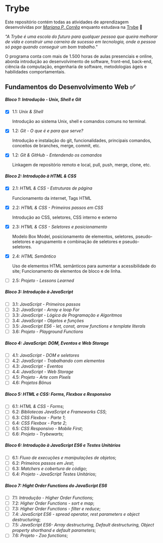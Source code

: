 # Trybe

Este repositório contém todas as atividades de aprendizagem desenvolvidas por _[Mariana P. Corrêa](https://www.linkedin.com/in/marianapcorrea/)_ enquanto estudava na [Trybe](https://www.betrybe.com/) 🚀

_"A Trybe é uma escola do futuro para qualquer pessoa que queira melhorar de vida e construir uma carreira de sucesso em tecnologia, onde a pessoa só paga quando conseguir um bom trabalho."_

O programa conta com mais de 1.500 horas de aulas presenciais e online, aborda introdução ao desenvolvimento de software, front-end, back-end, ciência da computação, engenharia de software, metodologias ágeis e habilidades comportamentais.

## Fundamentos do Desenvolvimento Web ✅

##### Bloco 1: Introdução - Unix, Shell e Git

- [x] 1.1: _Unix & Shell_

    Introdução ao sistema Unix, shell e comandos comuns no terminal.
- [x] 1.2: _Git - O que é e para que serve?_

    Introdução e instalação do git, funcionalidades, principais comandos, conceitos de branches, merge, commit, etc.
- [x] 1.2: _Git & GitHub - Entendendo os comandos_

  Linkagem de repositório remoto e local, pull, push, merge, clone, etc.


##### Bloco 2: Introdução à HTML & CSS

- [x] 2.1: _HTML & CSS - Estruturas de página_
  
  Funcionamento da internet, Tags HTML
- [x] 2.2: _HTML & CSS - Primeiros passos em CSS_

    Introdução ao CSS, seletores, CSS interno e externo
- [x] 2.3: _HTML & CSS - Seletores e posicionamento_
  
    Modelo Box Model, posicionamento de elementos, seletores, pseudo-seletores e agrupamento e combinação de seletores e pseudo-seletores.
- [x] 2.4: _HTML Semântico_

    Uso de elementos HTML semânticos para aumentar a acessibilidade do site; Funcionamento de elementos de bloco e de linha.
- [ ] 2.5: _Projeto - Lessons Learned_

##### Bloco 3: Introdução à JavaScript

- [ ] 3.1: _JavaScript - Primeiros passos_
- [ ] 3.2: _JavaScript - Array e loop For_
- [ ] 3.3: _JavaScript - Lógica de Programação e Algoritmos_
- [ ] 3.4: _JavaScript - Objetos e funções_
- [ ] 3.5: _JavaScript ES6 - let, const, arrow functions e template literals_
- [ ] 3.6: _Projeto - Playground Functions_

##### Bloco 4: JavaScript: DOM, Eventos e Web Storage

- [ ] 4.1: _JavaScript - DOM e seletores_
- [ ] 4.2: _JavaScript - Trabalhando com elementos_
- [ ] 4.3: _JavaScript - Eventos_
- [ ] 4.4: _JavaScript - Web Storage_
- [ ] 4.5: _Projeto - Arte com Pixels_
- [ ] 4.6: _Projetos Bônus_

##### Bloco 5: HTML e CSS: Forms, Flexbox e Responsivo

- [ ] 6.1: _HTML & CSS - Forms_;
- [ ] 6.2: _Bibliotecas JavaScript e Frameworks CSS_;
- [ ] 6.3: _CSS Flexbox - Parte 1_;
- [ ] 6.4: _CSS Flexbox - Parte 2_;
- [ ] 6.5: _CSS Responsivo - Mobile First_;
- [ ] 6.6: _Projeto - Trybewarts_;

##### Bloco 6: Introdução à JavaScript ES6 e Testes Unitários

- [ ] 6.1: _Fluxo de execuções e manipulações de objetos_;
- [ ] 6.2: _Primeiros passos em Jest_;
- [ ] 6.3: _Matchers e cobertura de código_;
- [ ] 6.4: _Projeto - JavaScript Testes Unitários_;
  
##### Bloco 7: Hight Order Functions do JavaScript ES6

- [ ] 7.1: _Introdução - Higher Order Functions_;
- [ ] 7.2: _Higher Order Functions - sort e map_;
- [ ] 7.3: _Higher Order Functions - filter e reduce_;
- [ ] 7.4: _JavaScript ES6 - spread operator, rest parameters e object destructuring_;
- [ ] 7.5: _JavaScript ES6- Array destructuring, Default destructuring, Object property shorthand e default parameters_;
- [ ] 7.6: _Projeto - Zoo functions_;
